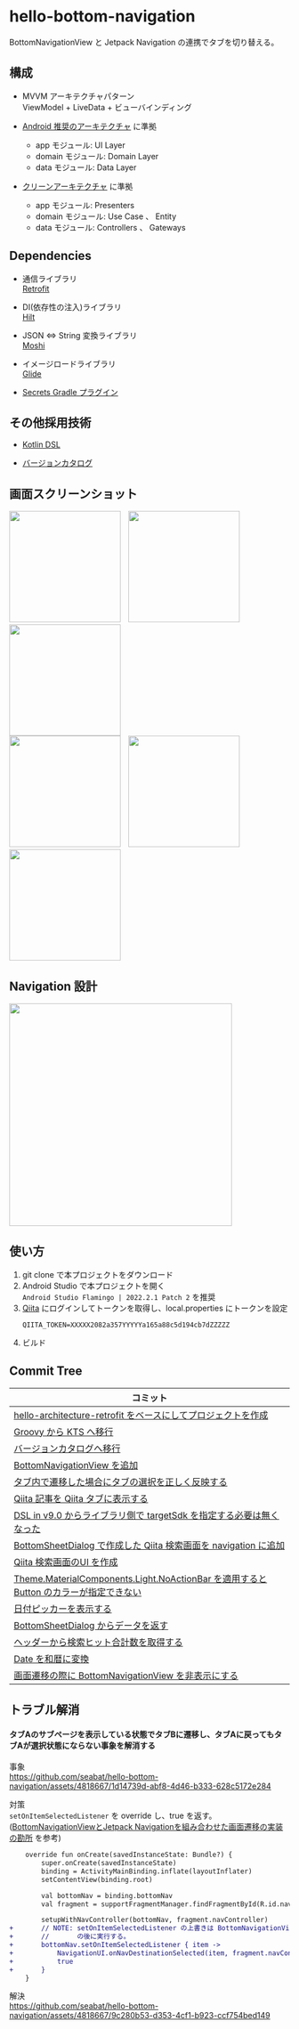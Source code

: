 # hello-bottom-navigation

BottomNavigationView と Jetpack Navigation の連携でタブを切り替える。


## 構成

* MVVM アーキテクチャパターン  
  ViewModel + LiveData + ビューバインディング

* [Android 推奨のアーキテクチャ](https://developer.android.com/jetpack/guide?hl=ja) に準拠  
    * app モジュール: UI Layer
    * domain モジュール: Domain Layer
    * data モジュール: Data Layer

* [クリーンアーキテクチャ](https://www.amazon.co.jp/exec/obidos/ASIN/4048930656/maple036-22/) に準拠  
    * app モジュール: Presenters
    * domain モジュール: Use Case 、 Entity
    * data モジュール: Controllers 、 Gateways


## Dependencies

* 通信ライブラリ  
  [Retrofit](https://square.github.io/retrofit/)

* DI(依存性の注入)ライブラリ  
  [Hilt](https://dagger.dev/hilt/) 
  
* JSON <=> String 変換ライブラリ  
  [Moshi](https://github.com/square/moshi/tree/master)

* イメージロードライブラリ  
  [Glide](https://github.com/bumptech/glide)  

* [Secrets Gradle プラグイン](https://developers.google.com/maps/documentation/android-sdk/secrets-gradle-plugin?hl=ja)

## その他採用技術

* [Kotlin DSL](https://docs.gradle.org/current/userguide/kotlin_dsl.html)

* [バージョンカタログ](https://docs.gradle.org/current/userguide/platforms.html)


## 画面スクリーンショット

<img src="images/top.png" width="200">　<img src="images/repo_detail.png" width="200">　<img src="images/setting.png" width="200">  
<img src="images/qiita_list.png" width="200">　<img src="images/qiita_detail.png" width="200">　<img src="images/qiita_search.png" width="200">


## Navigation 設計

<img src="docs/navigation.png" width="400">


## 使い方

1. git clone で本プロジェクトをダウンロード
2. Android Studio で本プロジェクトを開く  
    `Android Studio Flamingo | 2022.2.1 Patch 2` を推奨
3. [Qiita](https://qiita.com/) にログインしてトークンを取得し、local.properties にトークンを設定
    ```
    QIITA_TOKEN=XXXXX2082a357YYYYYa165a88c5d194cb7dZZZZZ
    ```
4. ビルド


## Commit Tree

|コミット |
|----------------|
|[hello-architecture-retrofit をベースにしてプロジェクトを作成](https://github.com/seabat/hello-bottom-navigation/commit/62fe40067628b1238118a89d782a08013ecd5e55)
|[Groovy から KTS へ移行](https://github.com/seabat/hello-bottom-navigation/commit/82ddd3c951627e89b206d9aea18ef35cfdc34d01) |
|[バージョンカタログへ移行](https://github.com/seabat/hello-bottom-navigation/commit/1b0376a4f10f7c65d72bca7cd228666422c540f8)|
|[BottomNavigationView を追加](https://github.com/seabat/hello-bottom-navigation/commit/1c04d7c6fc093946654e15d6ec0f8ba41c587256)|
|[タブ内で遷移した場合にタブの選択を正しく反映する](https://github.com/seabat/hello-bottom-navigation/commit/06d5baf995c09a26549684e09837c805d983d482)|
|[Qiita 記事を Qiita タブに表示する](https://github.com/seabat/hello-bottom-navigation/commit/048c1d93544e2c37f7016588bb1beadc9a4c8279)|
|[DSL in v9.0 からライブラリ側で targetSdk を指定する必要は無くなった](https://github.com/seabat/hello-bottom-navigation/commit/eb5d071cc3188ffa45387088af2ed0fa787f7918)|
|[BottomSheetDialog で作成した Qiita 検索画面を navigation に追加](https://github.com/seabat/hello-bottom-navigation/commit/92076328243739d0b7b2844be3be9e331abdf656)|
|[Qiita 検索画面のUI を作成](https://github.com/seabat/hello-bottom-navigation/commit/f2fbdcec91d73a0582f522aaaa19acafb229004a)|
|[Theme.MaterialComponents.Light.NoActionBar を適用すると Button のカラーが指定できない](https://github.com/seabat/hello-bottom-navigation/commit/6a0575b992b869320ab51d518be1e07fb233ca47)|
|[日付ピッカーを表示する](https://github.com/seabat/hello-bottom-navigation/commit/19f177eb49948c85c96197d7866045616338755e)|
|[BottomSheetDialog からデータを返す](https://github.com/seabat/hello-bottom-navigation/commit/1d302ea67d1cdfaf17daf99c96ccf28f24ae45d3)|
|[ヘッダーから検索ヒット合計数を取得する](https://github.com/seabat/hello-bottom-navigation/commit/ed79c00be896ceb567e2261660e96ab56e740c59)|
|[Date を和暦に変換](https://github.com/seabat/hello-bottom-navigation/commit/13d6e88344a60538d79a19fc4214f17b441345ed)|
|[画面遷移の際に BottomNavigationView を非表示にする](https://github.com/seabat/hello-bottom-navigation/commit/f9838c342df0d022c5d37a31b3b40e2b2c9a603b)|


## トラブル解消

#### タブAのサブページを表示している状態でタブBに遷移し、タブAに戻ってもタブAが選択状態にならない事象を解消する

事象  
https://github.com/seabat/hello-bottom-navigation/assets/4818667/1d14739d-abf8-4d46-b333-628c5172e284

対策  
`setOnItemSelectedListener` を override し、true
を返す。([BottomNavigationViewとJetpack Navigationを組み合わせた画面遷移の実装の勘所](https://inside.luchegroup.com/entry/2023/05/08/113236)
を参考)

```diff
    override fun onCreate(savedInstanceState: Bundle?) {
        super.onCreate(savedInstanceState)
        binding = ActivityMainBinding.inflate(layoutInflater)
        setContentView(binding.root)

        val bottomNav = binding.bottomNav
        val fragment = supportFragmentManager.findFragmentById(R.id.nav_host_fragment) as NavHostFragment

        setupWithNavController(bottomNav, fragment.navController)
+       // NOTE: setOnItemSelectedListener の上書きは BottomNavigationView#setupWithNavController
+       //       の後に実行する。
+       bottomNav.setOnItemSelectedListener { item ->
+           NavigationUI.onNavDestinationSelected(item, fragment.navController)
+           true
+       }
    }
```

解決  
https://github.com/seabat/hello-bottom-navigation/assets/4818667/9c280b53-d353-4cf1-b923-ccf754bed149

